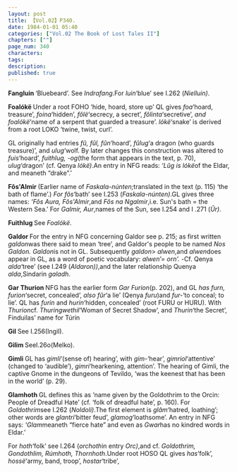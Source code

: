 ```yaml
---
layout: post
title: 【Vol.02】P340.
date: 1984-01-01 05:40
categories: ["Vol.02 The Book of Lost Tales II"]
chapters: [""]
page_num: 340
characters: 
tags: 
description: 
published: true
---
```


<p style="text-indent: 0;">
<B>Fangluin    </B>‘Bluebeard’. See <I>Indrafang</I>.For <I>luin</I>‘blue’ see I.262 (<I>Nielluin)</I>.
</p>

<B>Foalókë   </B>Under a root FOHO ‘hide, hoard, store up’ QL gives <I>foa</I>‘hoard, treasure’, <I>foina</I>‘hidden’, <I>fôlë</I>‘secrecy, a secret’, <I>fôlinta</I>‘secretive’, <I>and foalókë</I>‘name of a serpent that guarded a treasure’. <I>lókë</I>‘snake’ is derived from a root LOKO ‘twine, twist, curl’.

GL originally had entries <I>fû, fûl, fûn</I>‘hoard’, <I>fûlug</I>‘a dragon (who guards treasure)’, and <I>ulug</I>‘wolf. By later changes this construction was altered to <I>fuis</I>‘hoard’, <I>fuithlug, -og</I>(the form that appears in the text, p. 70), <I>ulug</I>‘dragon’ (cf. Qenya <I>lókë)</I>.An entry in NFG reads: <I>‘Lûg is lókë</I>of the Eldar, and meaneth “drake”.’

<B>Fôs'Almir   </B>(Earlier name of <I>Faskala-núnten;</I>translated in the text (p. 115) ‘the bath of flame’.) <I>For fôs</I>‘bath’ see I.253 (<I>Faskala-núnten)</I>.GL gives three names: <I>‘Fôs Aura, Fôs'Almir</I>,and <I>Fôs na Ngalmir</I>,i.e. Sun's bath = the Western Sea.’ For <I>Galmir, Aur</I>,names of the Sun, see I.254 and I .271 (<I>Ûr)</I>.

<B>Fuithlug    </B>See <I>Foalókë</I>.

<B>Galdor    </B>For the entry in NFG concerning Galdor see p. 215; as first written <I>galdon</I>was there said to mean ‘tree’, and Galdor's people to be named <I>Nos Galdon. Galdon</I>is not in GL. Subsequently <I>galdon</I>> <I>alwen</I>,and <I>alwen</I>does appear in GL, as a word of poetic vocabulary: <I>alwen</I>’= <I>orn’. -</I>Cf. Qenya <I>alda</I>‘tree’ (see I.249 (<I>Aldaron))</I>,and the later relationship Quenya <I>alda</I>,Sindarin <I>galadh</I>.

<B>Gar Thurion </B>NFG has the earlier form <I>Gar Furion</I>(p. 202), and GL <I>has furn, furion</I>‘secret, concealed’, <I>also fûr</I>‘a lie’ (Qenya <I>furu</I>)and <I>fur-</I>‘to conceal; to lie’. QL has <I>furin</I> and <I>hurin</I>‘hidden, concealed’ (root FURU or HURU). With <I>Thurion</I>cf. <I>Thuringwethil</I>‘Woman of Secret Shadow’, and <I>Thurin</I>‘the Secret’, Finduilas’ name for Túrin

<B>Gil    </B>See I.256(Ingil).

<B>Gilim    </B>SeeI.26o(Melko).

<B>Gimli    </B>GL has <I>gimli</I>‘(sense of) hearing’, with <I>gim-</I>‘hear’, <I>gimriol</I>‘attentive’ (changed to ‘audible’), <I>gimri</I>‘hearkening, attention’. The hearing of Gimli, the captive Gnome in the dungeons of Tevildo, ‘was the keenest that has been in the world’ (p. 29).

<B>Glamhoth    </B>GL defines this as ‘name given by the Goldothrim to the Orcin: People of Dreadful Hate’ (cf. ‘folk of dreadful hate’, p. 160). For <I>Goldothrim</I>see I.262 (<I>Noldoli)</I>.The first element is <I>glâm</I>‘hatred, loathing’; other words are <I>glantri</I>‘bitter feud’, <I>glamog</I>‘loathsome’. An entry in NFG says: <I>‘Glam</I>meaneth “fierce hate” and even as <I>Gwar</I>has no kindred words in Eldar.’

For <I>hoth</I>‘folk’ see I.264 (<I>orchoth</I>in entry <I>Orc)</I>,and cf. <I>Goldothrim, Gondothlim, Rúmhoth, Thornhoth</I>.Under root HOSO QL gives <I>has</I>‘folk’, <I>hossë</I>‘army, band, troop’, <I>hostar</I>‘tribe’,

